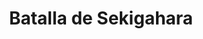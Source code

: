 ﻿---
title: "Batalla de Sekigahara"
permalink: periodes_295.html
layout: periode
dataInici: 1600-10-21
sidebar: periodes
pares:
  - id: 177
    title: "Período Azuchi-Momoyama"
    dataInici: "(1568)"
    dataFi: "(1603)"

fills:
jocsPrincipals:
  - title: "Shogun Triumphant"
    bggId: 6038

  - title: "Sekigahara 1600"
    bggId: 15108

jocsEscenaris:
jocsEpoca:
  - title: "Tenkatoitsu"
    bggId: 214296
    escenari: "Sekigahara"

  - title: "Samurai"
    bggId: 3061
    escenari: "Sekigahara"

  - title: "Ancient Battles Deluxe Expansion Kit 5.1: Way of the Samurai"
    bggId: 111826
    escenari: "Sekigahara"

jocsEpocaEscenaris:
---
